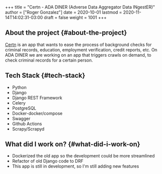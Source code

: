 +++
title = "Certn - ADA DINER (Adverse Data Aggregator Data INgestER)"
author = ["Roger Gonzalez"]
date = 2020-10-01
lastmod = 2020-11-14T14:02:31-03:00
draft = false
weight = 1001
+++

## About the project {#about-the-project}

[Certn](https://certn.co) is an app that wants to ease the process of background checks for criminal
records, education, employment verification, credit reports, etc. On
ADA DINER we are working on an app that triggers crawls on demand, to check
criminal records for a certain person.


## Tech Stack {#tech-stack}

-   Python
-   Django
-   Django REST Framework
-   Celery
-   PostgreSQL
-   Docker-docker/compose
-   Swagger
-   Github Actions
-   Scrapy/Scrapyd


## What did I work on? {#what-did-i-work-on}

-   Dockerized the old app so the development could be more streamlined
-   Refactor of old Django code to DRF
-   This app is still in development, so I'm still adding new features

